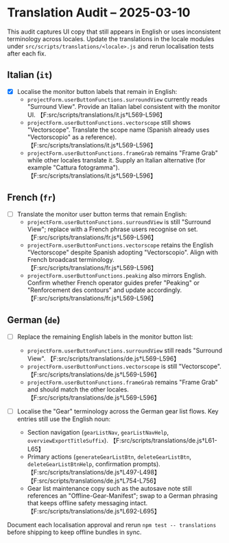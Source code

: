 # Translation Audit – 2025-03-10

This audit captures UI copy that still appears in English or uses inconsistent terminology across locales. Update the translations in the locale modules under `src/scripts/translations/<locale>.js` and rerun localisation tests after each fix.

## Italian (`it`)

- [x] Localise the monitor button labels that remain in English:
  - `projectForm.userButtonFunctions.surroundView` currently reads "Surround View". Provide an Italian label consistent with the monitor UI. 【F:src/scripts/translations/it.js†L569-L596】
  - `projectForm.userButtonFunctions.vectorscope` still shows "Vectorscope". Translate the scope name (Spanish already uses "Vectorscopio" as a reference). 【F:src/scripts/translations/it.js†L569-L596】
  - `projectForm.userButtonFunctions.frameGrab` remains "Frame Grab" while other locales translate it. Supply an Italian alternative (for example "Cattura fotogramma"). 【F:src/scripts/translations/it.js†L569-L596】

## French (`fr`)

- [ ] Translate the monitor user button terms that remain English:
  - `projectForm.userButtonFunctions.surroundView` is still "Surround View"; replace with a French phrase users recognise on set. 【F:src/scripts/translations/fr.js†L569-L596】
  - `projectForm.userButtonFunctions.vectorscope` retains the English "Vectorscope" despite Spanish adopting "Vectorscopio". Align with French broadcast terminology. 【F:src/scripts/translations/fr.js†L569-L596】
  - `projectForm.userButtonFunctions.peaking` also mirrors English. Confirm whether French operator guides prefer "Peaking" or "Renforcement des contours" and update accordingly. 【F:src/scripts/translations/fr.js†L569-L596】

## German (`de`)

- [ ] Replace the remaining English labels in the monitor button list:
  - `projectForm.userButtonFunctions.surroundView` still reads "Surround View". 【F:src/scripts/translations/de.js†L569-L596】
  - `projectForm.userButtonFunctions.vectorscope` is still "Vectorscope". 【F:src/scripts/translations/de.js†L569-L596】
  - `projectForm.userButtonFunctions.frameGrab` remains "Frame Grab" and should match the other locales. 【F:src/scripts/translations/de.js†L569-L596】

- [ ] Localise the "Gear" terminology across the German gear list flows. Key entries still use the English noun:
  - Section navigation (`gearListNav`, `gearListNavHelp`, `overviewExportTitleSuffix`). 【F:src/scripts/translations/de.js†L61-L65】
  - Primary actions (`generateGearListBtn`, `deleteGearListBtn`, `deleteGearListBtnHelp`, confirmation prompts). 【F:src/scripts/translations/de.js†L497-L498】【F:src/scripts/translations/de.js†L754-L756】
  - Gear list maintenance copy such as the autosave note still references an "Offline-Gear-Manifest"; swap to a German phrasing that keeps offline safety messaging intact. 【F:src/scripts/translations/de.js†L692-L695】

Document each localisation approval and rerun `npm test -- translations` before shipping to keep offline bundles in sync.
